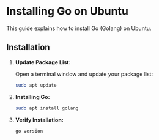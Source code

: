 # Installing Go on Ubuntu

This guide explains how to install Go (Golang) on Ubuntu.

## Installation

1. **Update Package List:**

   Open a terminal window and update your package list:

   ```bash
   sudo apt update

2. **Installing Go:**
    ```bash
    sudo apt install golang

3. **Verify Installation:**
    ```bash
    go version

  
